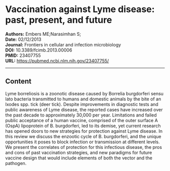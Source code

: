 # Vaccination against Lyme disease: past, present, and future

**Authors:** Embers ME;Narasimhan S;  
**Date:** 02/12/2013  
**Journal:** Frontiers in cellular and infection microbiology  
**DOI:** 10.3389/fcimb.2013.00006  
**PMID:** 23407755  
**URL:** https://pubmed.ncbi.nlm.nih.gov/23407755/

---

## Content

Lyme borreliosis is a zoonotic disease caused by Borrelia burgdorferi sensu lato bacteria transmitted to humans and domestic animals by the bite of an Ixodes spp. tick (deer tick). Despite improvements in diagnostic tests and public awareness of Lyme disease, the reported cases have increased over the past decade to approximately 30,000 per year. Limitations and failed public acceptance of a human vaccine, comprised of the outer surface A (OspA) lipoprotein of B. burgdorferi, led to its demise, yet current research has opened doors to new strategies for protection against Lyme disease. In this review we discuss the enzootic cycle of B. burgdorferi, and the unique opportunities it poses to block infection or transmission at different levels. We present the correlates of protection for this infectious disease, the pros and cons of past vaccination strategies, and new paradigms for future vaccine design that would include elements of both the vector and the pathogen.

